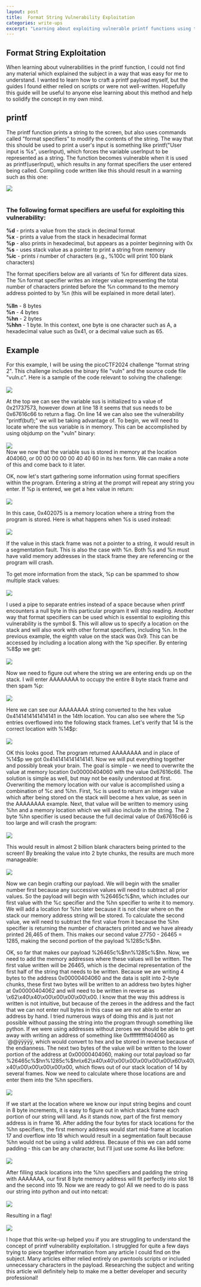 ```yaml
---
layout: post
title:  Format String Vulnerability Exploitation
categories: write-ups
excerpt: "Learning about exploiting vulnerable printf functions using the picoCTF format string 2 challenge."
---
```

<h2>Format String Exploitation</h2>
<p>When learning about vulnerabilities in the printf function, I could not find any material which explained the subject in a way that was easy for me to understand. I wanted to learn how to craft a printf payload myself, but the guides I found either relied on scripts or were not well-written. Hopefully this guide will be useful to anyone else learning about this method and help to solidify the concept in my own mind.</p>

<h2>printf</h2>
<p>The printf function prints a string to the screen, but also uses commands called "format specifiers" to modify the contents of the string. The way that this should be used to print a user's input is something like printf("User input is %s", userInput), which forces the variable userInput to be represented as a string. The function becomes vulnerable when it is used as printf(userInput), which results in any format specifiers the user entered being called. Compiling code written like this should result in a warning such as this one:</p>
<img src="https://raw.githubusercontent.com/tlkroll/format-string-exploitation/refs/heads/main/compile.png">
<br><br>
<p>
<h3>The following format specifiers are useful for exploiting this vulnerability:</h3>
<b>%d</b> - prints a value from the stack in decimal format<br>
<b>%x</b> - prints a value from the stack in hexadecimal format<br>
<b>%p</b> - also prints in hexadecimal, but appears as a pointer beginning with 0x<br>
<b>%s</b> - uses stack value as a pointer to print a string from memory<br>
<b>%<i>i</i>c</b> - prints <i>i</i> number of characters (e.g., %100c will print 100 blank characters)
</p>
<p>
The format specifiers below are all variants of %n for different data sizes. The %n format specifier writes an integer value representing the total number of characters printed before the %n command to the memory address pointed to by %n (this will be explained in more detail later).<br><br>
<b>%lln</b> - 8 bytes<br>
<b>%n</b> - 4 bytes<br> 
<b>%hn</b> - 2 bytes<br>
<b>%hhn</b> - 1 byte. In this context, one byte is one character such as A, a hexadecimal value such as 0x41, or a decimal value such as 65.<br>
</p>
<p>
<h2>Example</h2>
<p>
For this example, I will be using the picoCTF2024 challenge "format string 2". This challenge includes the binary file "vuln" and the source code file "vuln.c". Here is a sample of the code relevant to solving the challenge:<br><br>
<img src="https://raw.githubusercontent.com/tlkroll/format-string-exploitation/refs/heads/main/vuln.png">
</p>
<p>
At the top we can see the variable sus is initialized to a value of 0x21737573, however down at line 18 it seems that sus needs to be 0x67616c66 to return a flag. On line 14 we can also see the vulnerability "printf(buf);" we will be taking advantage of. To begin, we will need to locate where the sus variable is in memory. This can be accomplished by using objdump on the "vuln" binary:<br><br>
<img src="https://raw.githubusercontent.com/tlkroll/format-string-exploitation/refs/heads/main/objdump.png"><br>
Now we now that the variable sus is stored in memory at the location 404060, or 00 00 00 00 00 40 40 60 in its hex form. We can make a note of this and come back to it later.
</p>
<p>
OK, now let's start gathering some information using format specifiers within the program. Entering a string at the prompt will repeat any string you enter. If %p is entered, we get a hex value in return:<br><br>
<img src="https://raw.githubusercontent.com/tlkroll/format-string-exploitation/refs/heads/main/p.png">
</p>
<p>
In this case, 0x402075 is a memory location where a string from the program is stored. Here is what happens when %s is used instead:<br><br>
<img src="https://raw.githubusercontent.com/tlkroll/format-string-exploitation/refs/heads/main/s.png">
</p>
<p>
If the value in this stack frame was not a pointer to a string, it would result in a segmentation fault. This is also the case with %n. Both %s and %n must have valid memory addresses in the stack frame they are referencing or the program will crash.
</p>
<p>
To get more information from the stack, %p can be spammed to show multiple stack values:<br><br>
<img src="https://raw.githubusercontent.com/tlkroll/format-string-exploitation/refs/heads/main/pppppppp.png">
</p>
<p>
I used a pipe to separate entries instead of a space because when printf encounters a null byte in this particular program it will stop reading. Another way that format specifiers can be used which is essential to exploiting this vulnerability is the symbol $. This will allow us to specify a location on the stack and will also work with other format specifiers, including %n. In the previous example, the eighth value on the stack was 0x9. This can be accessed by including a location along with the %p specifier. By entering %8$p we get:<br><br>
<img src="https://raw.githubusercontent.com/tlkroll/format-string-exploitation/refs/heads/main/8p.png">
</p>
<p>
Now we need to figure out where the string we are entering ends up on the stack. I will enter AAAAAAAA to occupy the entire 8 byte stack frame and then spam %p:<br><br>
<img src="https://raw.githubusercontent.com/tlkroll/format-string-exploitation/refs/heads/main/AAAAAAAA.png">
</p>
<p>
Here we can see our AAAAAAAA string converted to the hex value 0x4141414141414141 in the 14th location. You can also see where the %p entries overflowed into the following stack frames. Let's verify that 14 is the correct location with %14$p:<br><br>
<img src="https://raw.githubusercontent.com/tlkroll/format-string-exploitation/refs/heads/main/14p.png">
</p>
<p>
OK this looks good. The program returned AAAAAAAA and in place of %14$p we got 0x4141414141414141. Now we will put everything together and possibly break your brain. The goal is simple - we need to overwrite the value at memory location 0x00000404060 with the value 0x67616c66. The solution is simple as well, but may not be easily understood at first. Overwriting the memory location with our value is accomplished using a combination of %c and %hn. First, %c is used to return an integer value which after being stored on the stack will become a hex value, as seen in the AAAAAAAA example. Next, that value will be written to memory using %hn and a memory location which we will also include in the string. The 2 byte %hn specifier is used because the full decimal value of 0x67616c66 is too large and will crash the program: <br><br>
<img src="https://raw.githubusercontent.com/tlkroll/format-string-exploitation/refs/heads/main/fullhex.png">
</p>
<p>
This would result in almost 2 billion blank characters being printed to the screen! By breaking the value into 2 byte chunks, the results are much more manageable:<br><br>
<img src="https://raw.githubusercontent.com/tlkroll/format-string-exploitation/refs/heads/main/halfhex.png">
</p>
<p>
Now we can begin crafting our payload. We will begin with the smaller number first because any successive values will need to subtract all prior values. So the payload will begin with %26465c%$hn, which includes our first value with the %c specifier and the %hn specifier to write it to memory. We will add a location for %hn later because it is not clear where on the stack our memory address string will be stored. To calculate the second value, we will need to subtract the first value from it because the %hn specifier is returning the number of characters printed and we have already printed 26,465 of them. This makes our second value 27750 - 26465 = 1285, making the second portion of the payload %1285c%$hn.
</p>
<p>
OK, so far that makes our payload %26465c%$hn%1285c%$hn. Now, we need to add the memory addresses where these values will be written. The first value written will be 26465, which is the decimal representation of the first half of the string that needs to be written. Because we are writing 4 bytes to the address 0x00000404060 and the data is split into 2-byte chunks, these first two bytes will be written to an address two bytes higher at 0x00000404062 and will need to be written in reverse as \x62\x40\x40\x00\x00\x00\x00\x00. I know that the way this address is written is not intuitive, but because of the zeroes in the address and the fact that we can not enter null bytes in this case we are not able to enter an address by hand. I tried numerous ways of doing this and is just not possible without passing the string into the program through something like python. If we were using addresses without zeroes we should be able to get away with writing an address of something like 0xffffffffff404060 as `@@ÿÿÿÿÿ, which would convert to hex and be stored in reverse because of the endianness. The next two bytes of the value will be written to the lower portion of the address at 0x00000404060, making our total payload so far %26465c%$hn%1285c%$hn\x62\x40\x40\x00\x00\x00\x00\x00\x60\x40\x40\x00\x00\x00\x00\x00, which flows out of our stack location of 14 by several frames. Now we need to calculate where those locations are and enter them into the %hn specifiers.<br>
<br>
<img src="https://raw.githubusercontent.com/tlkroll/format-string-exploitation/refs/heads/main/first.png">
</p>
<p>
If we start at the location where we know our input string begins and count in 8 byte increments, it is easy to figure out in which stack frame each portion of our string will land. As it stands now, part of the first memory address is in frame 16. After adding the four bytes for stack locations for the %hn specifiers, the first memory address would start mid-frame at location 17 and overflow into 18 which would result in a segmentation fault because %hn would not be using a valid address. Because of this we can add some padding - this can be any character, but I'll just use some As like before:<br>
<br>
<img src="https://raw.githubusercontent.com/tlkroll/format-string-exploitation/refs/heads/main/second.png">
</p>
<p>
After filling stack locations into the %hn specifiers and padding the string with AAAAAAA, our first 8 byte memory address will fit perfectly into slot 18 and the second into 19. Now we are ready to go! All we need to do is pass our string into python and out into netcat:<br><br>
<img src="https://raw.githubusercontent.com/tlkroll/format-string-exploitation/refs/heads/main/final1.png">
</p>
<p>
Resulting in a flag!<br><br>
<img src="https://raw.githubusercontent.com/tlkroll/format-string-exploitation/refs/heads/main/final2.png">
</p>
<p>
I hope that this write-up helped you if you are struggling to understand the concept of printf vulnerability exploitation. I struggled for quite a few days trying to piece together information from any article I could find on the subject. Many articles either relied entirely on pwntools scripts or included unnecessary characters in the payload. Researching the subject and writing this article will definitely help to make me a better developer and security professional!
</p>